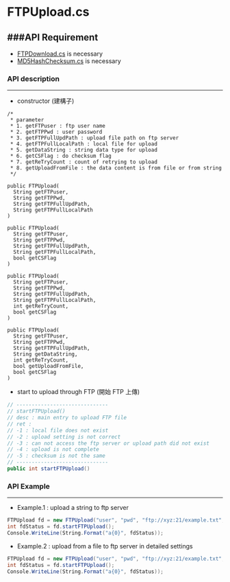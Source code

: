 # FTPUpload.cs

<script type="text/javascript" src="../js/general.js"></script>

###API Requirement
---

* [FTPDownload.cs](https://github.com/jiankaiwang/seed/blob/master/csharp/FTPDownload.cs) is necessary
* [MD5HashChecksum.cs](https://github.com/jiankaiwang/seed/blob/master/csharp/MD5HashChecksum.cs) is necessary

### API description
---

* constructor (建構子)

```
/*
 * parameter
 * 1. getFTPuser : ftp user name
 * 2. getFTPPwd : user password
 * 3. getFTPFullUpdPath : upload file path on ftp server
 * 4. getFTPFullLocalPath : local file for upload
 * 5. getDataString : string data type for upload
 * 6. getCSFlag : do checksum flag
 * 7. getReTryCount : count of retrying to upload
 * 8. getUploadFromFile : the data content is from file or from string
 */

public FTPUpload(
  String getFTPuser, 
  String getFTPPwd, 
  String getFTPFullUpdPath, 
  String getFTPFullLocalPath
)

public FTPUpload(
  String getFTPuser, 
  String getFTPPwd, 
  String getFTPFullUpdPath, 
  String getFTPFullLocalPath, 
  bool getCSFlag
)

public FTPUpload(
  String getFTPuser, 
  String getFTPPwd, 
  String getFTPFullUpdPath, 
  String getFTPFullLocalPath, 
  int getReTryCount, 
  bool getCSFlag
)

public FTPUpload(
  String getFTPuser, 
  String getFTPPwd, 
  String getFTPFullUpdPath, 
  String getDataString, 
  int getReTryCount, 
  bool getUploadFromFile, 
  bool getCSFlag
)
```

* start to upload through FTP (開始 FTP 上傳)

```csharp
// ------------------------------
// startFTPUpload()
// desc : main entry to upload FTP file
// ret :
// -1 : local file does not exist
// -2 : upload setting is not correct
// -3 : can not access the ftp server or upload path did not exist
// -4 : upload is not complete
// -5 : checksum is not the same
// ------------------------------    
public int startFTPUpload()
```

### API Example
---

* Example.1 : upload a string to ftp server

```csharp
FTPUpload fd = new FTPUpload("user", "pwd", "ftp://xyz:21/example.txt", "Data test", 10, false, true);
int fdStatus = fd.startFTPUpload();
Console.WriteLine(String.Format("a{0}", fdStatus));
```

* Example.2 : upload from a file to ftp server in detailed settings

```csharp
FTPUpload fd = new FTPUpload("user", "pwd", "ftp://xyz:21/example.txt", "C:/Users/user1/Desktop/example1.txt", true);
int fdStatus = fd.startFTPUpload();
Console.WriteLine(String.Format("a{0}", fdStatus));
```
